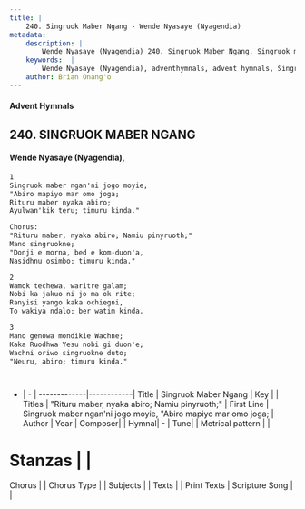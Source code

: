 ```yaml
---
title: |
    240. Singruok Maber Ngang - Wende Nyasaye (Nyagendia)
metadata:
    description: |
        Wende Nyasaye (Nyagendia) 240. Singruok Maber Ngang. Singruok maber ngan'ni jogo moyie, "Abiro mapiyo mar omo joga; Rituru maber nyaka abiro; Ayulwan'kik teru; timuru kinda."  Chorus: "Rituru maber, nyaka abiro; Namiu pinyruoth;" Mano singruokne; "Donji e morna, bed e kom-duon'a, Nasidhnu osimbo; timuru kinda."  
    keywords:  |
        Wende Nyasaye (Nyagendia), adventhymnals, advent hymnals, Singruok Maber Ngang, Singruok maber ngan'ni jogo moyie, "Abiro mapiyo mar omo joga;. "Rituru maber, nyaka abiro; Namiu pinyruoth;"
    author: Brian Onang'o
---
```


#### Advent Hymnals
## 240. SINGRUOK MABER NGANG
####  Wende Nyasaye (Nyagendia),

```txt
1
Singruok maber ngan'ni jogo moyie,
"Abiro mapiyo mar omo joga;
Rituru maber nyaka abiro;
Ayulwan'kik teru; timuru kinda."

Chorus:
"Rituru maber, nyaka abiro; Namiu pinyruoth;"
Mano singruokne;
"Donji e morna, bed e kom-duon'a,
Nasidhnu osimbo; timuru kinda."

2
Wamok techewa, waritre galam;
Nobi ka jakuo ni jo ma ok rite;
Ranyisi yango kaka ochiegni,
To wakiya ndalo; ber watim kinda.

3
Mano genowa mondikie Wachne;
Kaka Ruodhwa Yesu nobi gi duon'e;
Wachni oriwo singruokne duto;
"Neuru, abiro; timuru kinda."




```

- |   -  |
-------------|------------|
Title | Singruok Maber Ngang |
Key |  |
Titles | "Rituru maber, nyaka abiro; Namiu pinyruoth;" |
First Line | Singruok maber ngan'ni jogo moyie, "Abiro mapiyo mar omo joga; |
Author | 
Year | 
Composer| |
Hymnal|  - |
Tune|  |
Metrical pattern | |
# Stanzas |  |
Chorus |  |
Chorus Type |  |
Subjects | |
Texts |  |
Print Texts | 
Scripture Song |  |
    
